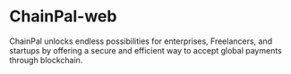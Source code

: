 # ChainPal-web

ChainPal unlocks endless possibilities for enterprises, Freelancers, and startups by offering a secure and efficient way to accept global payments through blockchain.
